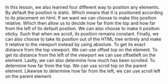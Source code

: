 In this lesson, we also learned four different way to position any elements. 
By default the position is static. Which means that it is positioned according to its placement on html. 
If we want we can choose to make this position relative. 
Which then allow us to decide how far from the top and how far from the left of its default position. 
We can also choose to make it position sticky. Such that when we scroll, its position remains constant. 
Finally, we can also choose to take its position out of the HTML tree entirely and make it relative to the viewport instead by using absolute.
To get its exact distance from the top viewport. 
We can use offset top on the element. To get its distance from the left of the viewport we can use offsetleft on the element. 
Lastly, we can also determine how much has been scrolled. 
To determine how far from the top. We can use scroll top on the parent element. 
Likewise to determine how far from the left, we can use scroll left on the parent element. 

